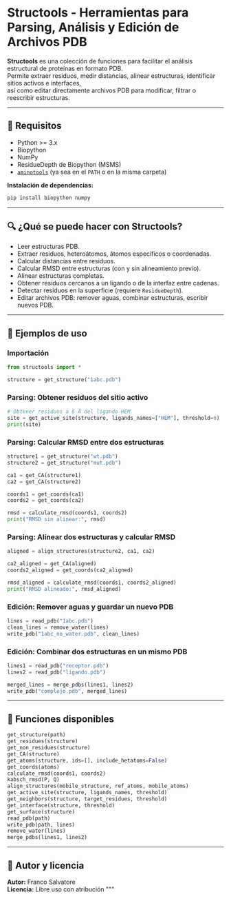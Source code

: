 # Structools - Herramientas para Parsing, Análisis y Edición de Archivos PDB

**Structools** es una colección de funciones para facilitar el análisis estructural de proteínas en formato PDB.  
Permite extraer residuos, medir distancias, alinear estructuras, identificar sitios activos e interfaces,  
así como editar directamente archivos PDB para modificar, filtrar o reescribir estructuras.

---

## 🧰 Requisitos

- Python >= 3.x  
- Biopython  
- NumPy  
- ResidueDepth de Biopython (MSMS)  
- [`aminotools`](https://github.com/SalvaFran/bioinfo-tools/blob/main/aminotools) (ya sea en el `PATH` o en la misma carpeta)

**Instalación de dependencias:**

```bash
pip install biopython numpy
```

---

## 🔍 ¿Qué se puede hacer con Structools?

- Leer estructuras PDB.
- Extraer residuos, heteroátomos, átomos específicos o coordenadas.
- Calcular distancias entre residuos.
- Calcular RMSD entre estructuras (con y sin alineamiento previo).
- Alinear estructuras completas.
- Obtener residuos cercanos a un ligando o de la interfaz entre cadenas.
- Detectar residuos en la superficie (requiere `ResidueDepth`).
- Editar archivos PDB: remover aguas, combinar estructuras, escribir nuevos PDB.

---

## 🧪 Ejemplos de uso

### Importación

```python
from structools import *

structure = get_structure("1abc.pdb")
```

### Parsing: Obtener residuos del sitio activo

```python
# Obtener residuos a 6 Å del ligando HEM
site = get_active_site(structure, ligands_names=["HEM"], threshold=6)
print(site)
```

### Parsing: Calcular RMSD entre dos estructuras

```python
structure1 = get_structure("wt.pdb")
structure2 = get_structure("mut.pdb")

ca1 = get_CA(structure1)
ca2 = get_CA(structure2)

coords1 = get_coords(ca1)
coords2 = get_coords(ca2)

rmsd = calculate_rmsd(coords1, coords2)
print("RMSD sin alinear:", rmsd)
```

### Parsing: Alinear dos estructuras y calcular RMSD

```python
aligned = align_structures(structure2, ca1, ca2)

ca2_aligned = get_CA(aligned)
coords2_aligned = get_coords(ca2_aligned)

rmsd_aligned = calculate_rmsd(coords1, coords2_aligned)
print("RMSD alineado:", rmsd_aligned)
```

### Edición: Remover aguas y guardar un nuevo PDB

```python
lines = read_pdb("1abc.pdb")
clean_lines = remove_water(lines)
write_pdb("1abc_no_water.pdb", clean_lines)
```

### Edición: Combinar dos estructuras en un mismo PDB

```python
lines1 = read_pdb("receptor.pdb")
lines2 = read_pdb("ligando.pdb")

merged_lines = merge_pdbs(lines1, lines2)
write_pdb("complejo.pdb", merged_lines)
```

---

## 🧩 Funciones disponibles

```python
get_structure(path)
get_residues(structure)
get_non_residues(structure)
get_CA(structure)
get_atoms(structure, ids=[], include_hetatoms=False)
get_coords(atoms)
calculate_rmsd(coords1, coords2)
kabsch_rmsd(P, Q)
align_structures(mobile_structure, ref_atoms, mobile_atoms)
get_active_site(structure, ligands_names, threshold)
get_neighbors(structure, target_residues, threshold)
get_interface(structure, threshold)
get_surface(structure)
read_pdb(path)
write_pdb(path, lines)
remove_water(lines)
merge_pdbs(lines1, lines2)
```

---

## 📄 Autor y licencia

**Autor:** Franco Salvatore  
**Licencia:** Libre uso con atribución
"""
